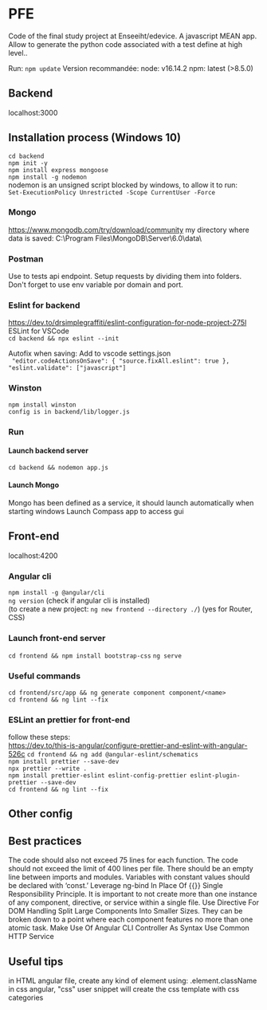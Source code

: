 # PFE
Code of the final study project at Enseeiht/edevice. A javascript MEAN app. Allow to generate the python code associated with a test define at high level.. 

Run:
`npm update`
Version recommandée:
node: v16.14.2
npm: latest (>8.5.0)



## Backend 
localhost:3000

## Installation process (Windows 10)
`cd backend`<br/>
`npm init -y`<br/> 
`npm install express mongoose`<br/>
`npm install -g nodemon`<br/>
nodemon is an unsigned script blocked by windows, to allow it to run: <br/>
`Set-ExecutionPolicy Unrestricted -Scope CurrentUser -Force`

### Mongo
https://www.mongodb.com/try/download/community
my directory where data is saved: C:\Program Files\MongoDB\Server\6.0\data\

### Postman
Use to tests api endpoint.
Setup requests by dividing them into folders. 
Don't forget to use env variable por domain and port.

### Eslint for backend
https://dev.to/drsimplegraffiti/eslint-configuration-for-node-project-275l <br/>
ESLint for VSCode <br/>
`cd backend && npx eslint --init`

Autofix when saving: Add to vscode settings.json <br/>
`
"editor.codeActionsOnSave": {
"source.fixAll.eslint": true
},
"eslint.validate": ["javascript"]`


### Winston
`npm install winston` <br/>
`config is in backend/lib/logger.js`


### Run
#### Launch backend server 
`cd backend && nodemon app.js`

#### Launch Mongo
Mongo has been defined as a service, it should launch automatically when starting windows
Launch Compass app to access gui

## Front-end
localhost:4200

### Angular cli
`npm install -g @angular/cli` <br/>
`ng version` (check if angular cli is installed) <br/>
(to create a new project: `ng new frontend --directory ./`) (yes for Router, CSS)

### Launch front-end server 
`cd frontend && npm install bootstrap-css`
`ng serve` <br/>

### Useful commands
`cd frontend/src/app && ng generate component component/<name>` <br/>
`cd frontend && ng lint --fix`

### ESLint an prettier for front-end
follow these steps: <br/>
https://dev.to/this-is-angular/configure-prettier-and-eslint-with-angular-526c
`cd frontend && ng add @angular-eslint/schematics` <br/>
`npm install prettier --save-dev` <br/>
`npx prettier --write .` <br/>
`npm install prettier-eslint eslint-config-prettier eslint-plugin-prettier --save-dev` <br/>
`cd frontend && ng lint --fix` <br/>



## Other config


## Best practices
The code should also not exceed 75 lines for each function.
The code should not exceed the limit of 400 lines per file.
There should be an empty line between imports and modules.
Variables with constant values should be declared with ‘const.’
Leverage ng-bind In Place Of {{}}
Single Responsibility Principle. It is important to not create more than one instance of any component, directive, or service within a single file.
Use Directive For DOM Handling
Split Large Components Into Smaller Sizes. They can be broken down to a point where each component features no more than one atomic task.
Make Use Of Angular CLI
Controller As Syntax
Use Common HTTP Service

## Useful tips
in HTML angular file, create any kind of element using: .element.className
in css angular, "css" user snippet will create the css template with css categories
